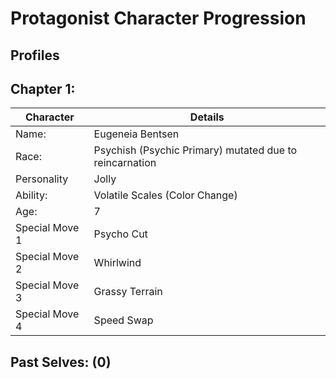 # Protagonist Character Progression

## Profiles

## Chapter 1: 

|Character| Details |
|---------|---------|
|Name:| Eugeneia Bentsen |
|Race:| Psychish (Psychic Primary) mutated due to reincarnation|
|Personality | Jolly |
|Ability:| Volatile Scales (Color Change)|
|Age: | 7 |
|Special Move 1| Psycho Cut |
|Special Move 2| Whirlwind |
|Special Move 3| Grassy Terrain |
|Special Move 4| Speed Swap |

## Past Selves: (0)
